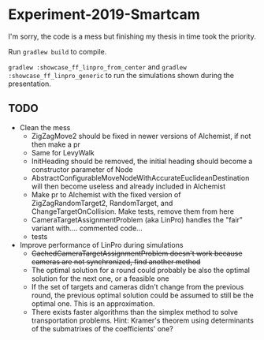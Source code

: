 # Experiment-2019-Smartcam
I'm sorry, the code is a mess but finishing my thesis in time took the priority.

Run `gradlew build` to compile.

`gradlew :showcase_ff_linpro_from_center`  and `gradlew :showcase_ff_linpro_generic`
 to run the simulations shown during the presentation.

## TODO
- Clean the mess
  - ZigZagMove2 should be fixed in newer versions of Alchemist, if not then make a pr
  - Same for LevyWalk
  - InitHeading should be removed, the initial heading should become a constructor parameter of Node
  - AbstractConfigurableMoveNodeWithAccurateEuclideanDestination will then become useless and already included in Alchemist
  - Make pr to Alchemist with the fixed version of ZigZagRandomTarget2, RandomTarget, and ChangeTargetOnCollision. Make tests, remove them from here
  - CameraTargetAssignmentProblem (aka LinPro) handles the "fair" variant with.... commented code...
  - tests
- Improve performance of LinPro during simulations
  - ~~CachedCameraTargetAssignmentProblem doesn't work because cameras are not synchronized, find another method~~
  - The optimal solution for a round could probably be also the optimal solution for the next one, or a feasible one
  - If the set of targets and cameras didn't change from the previous round, the previous optimal solution could be assumed to still be the optimal one. This is an approximation.
  - There exists faster algorithms than the simplex method to solve transportation problems. Hint: Kramer's theorem using determinants of the submatrixes of the coefficients' one?
